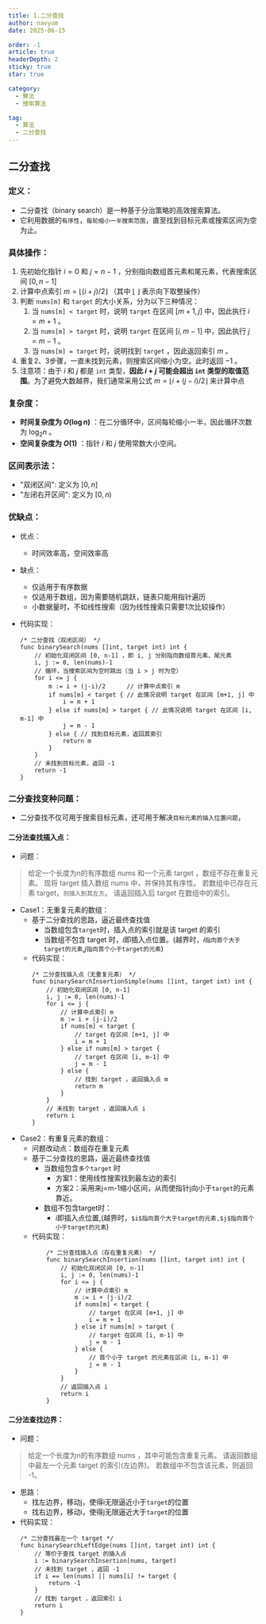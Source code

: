 ```yaml
---
title: 1.二分查找
author: navyum
date: 2025-06-15

order: -1
article: true
headerDepth: 2
sticky: true
star: true

category:
  - 算法
  - 搜索算法

tag:
  - 算法
  - 二分查找
---
```


## 二分查找
### 定义：
* 二分查找（binary search）是一种基于分治策略的高效搜索算法。
* 它利用数据的`有序性`，`每轮缩小一半搜索范围`，直至找到目标元素或搜索区间为空为止。

### 具体操作：
1. 先初始化指针 $i = 0$ 和 $j = n - 1$ ，分别指向数组首元素和尾元素，代表搜索区间 $[0, n - 1]$ 
2. 计算中点索引 $m = \lfloor {(i + j) / 2} \rfloor$ （其中 $\lfloor \: \rfloor$ 表示向下取整操作）
3. 判断 `nums[m]` 和 `target` 的大小关系，分为以下三种情况：
    1. 当 `nums[m] < target` 时，说明 `target` 在区间 $[m + 1, j]$ 中，因此执行 $i = m + 1$ 。
    2. 当 `nums[m] > target` 时，说明 `target` 在区间 $[i, m - 1]$ 中，因此执行 $j = m - 1$ 。
    3. 当 `nums[m] = target` 时，说明找到 `target` ，因此返回索引 $m$ 。
4. 重复2、3步骤，一直未找到元素，则搜索区间缩小为空。此时返回 $-1$ 。
5. 注意项：由于 $i$ 和 $j$ 都是 `int` 类型，**因此 $i + j$ 可能会超出 `int` 类型的取值范围**。为了避免大数越界，我们通常采用公式 $m = \lfloor {i + (j - i) / 2} \rfloor$ 来计算中点

### 复杂度：
* **时间复杂度为 $O(\log n)$** ：在二分循环中，区间每轮缩小一半，因此循环次数为 $\log_2 n$ 。
* **空间复杂度为 $O(1)$** ：指针 $i$ 和 $j$ 使用常数大小空间。

### 区间表示法：
* "双闭区间": 定义为 $[0, n]$
* "左闭右开区间": 定义为 $[0, n)$ 

### 优缺点：
* 优点：
    * 时间效率高，空间效率高
* 缺点：
    * 仅适用于有序数据
    * 仅适用于数组，因为需要随机跳跃，链表只能用指针遍历
    * 小数据量时，不如线性搜索（因为线性搜索只需要1次比较操作）

* 代码实现：
    ```golang
    /* 二分查找（双闭区间） */
    func binarySearch(nums []int, target int) int {
        // 初始化双闭区间 [0, n-1] ，即 i, j 分别指向数组首元素、尾元素
        i, j := 0, len(nums)-1
        // 循环，当搜索区间为空时跳出（当 i > j 时为空）
        for i <= j {
            m := i + (j-i)/2      // 计算中点索引 m
            if nums[m] < target { // 此情况说明 target 在区间 [m+1, j] 中
                i = m + 1
            } else if nums[m] > target { // 此情况说明 target 在区间 [i, m-1] 中
                j = m - 1
            } else { // 找到目标元素，返回其索引
                return m
            }
        }
        // 未找到目标元素，返回 -1
        return -1
    }
    ```


### 二分查找变种问题：
* 二分查找不仅可用于搜索目标元素，还可用于解决`目标元素的插入位置问题`，
#### 二分法查找插入点：
* 问题：
> 给定一个长度为n的有序数组 nums 和一个元素 target ，数组不存在重复元素。
> 现将 target 插入数组 nums 中，并保持其有序性。
> 若数组中已存在元素 target，`则插入到其左方`。
> 请返回插入后 target 在数组中的索引。
* Case1：无重复元素的数组：
    * 基于二分查找的思路，逼近最终查找值
        * 当数组包含`target`时，插入点的索引就是该 target 的索引
        * 当数组不包含 target 时，$i$即插入点位置。(越界时，$i$`指向首个大于target的元素`,$j$`指向首个小于target的元素`)
    * 代码实现：
        ```golang
        /* 二分查找插入点（无重复元素） */
        func binarySearchInsertionSimple(nums []int, target int) int {
            // 初始化双闭区间 [0, n-1]
            i, j := 0, len(nums)-1
            for i <= j {
                // 计算中点索引 m
                m := i + (j-i)/2
                if nums[m] < target {
                    // target 在区间 [m+1, j] 中
                    i = m + 1
                } else if nums[m] > target {
                    // target 在区间 [i, m-1] 中
                    j = m - 1
                } else {
                    // 找到 target ，返回插入点 m
                    return m
                }
            }
            // 未找到 target ，返回插入点 i
            return i
        }
        ```
* Case2：有重复元素的数组：
    * 问题改动点：数组存在重复元素
    * 基于二分查找的思路，逼近最终查找值
        * 当数组包含`多个target` 时
            * 方案1：使用线性搜索找到最左边的索引
            * 方案2：采用来j=m-1缩小区间，从而使指针j向小于`target`的元素靠近。
        * 数组不包含target时：
            * $i$即插入点位置,(越界时，`$i$指向首个大于target的元素,$j$指向首个小于target的元素`)
    * 代码实现：
        ``` golang
            /* 二分查找插入点（存在重复元素） */
            func binarySearchInsertion(nums []int, target int) int {
                // 初始化双闭区间 [0, n-1]
                i, j := 0, len(nums)-1
                for i <= j {
                    // 计算中点索引 m
                    m := i + (j-i)/2
                    if nums[m] < target {
                        // target 在区间 [m+1, j] 中
                        i = m + 1
                    } else if nums[m] > target {
                        // target 在区间 [i, m-1] 中
                        j = m - 1
                    } else {
                        // 首个小于 target 的元素在区间 [i, m-1] 中
                        j = m - 1
                    }
                }
                // 返回插入点 i
                return i
            }
        ```

#### 二分法查找边界：
* 问题：
> 给定一个长度为n的有序数组 nums ，其中可能包含重复元素。
> 请返回数组中最左一个元素 target 的索引(左边界)。
> 若数组中不包含该元素，则返回 -1。
* 思路：
    * 找左边界，移动j，使得i无限逼近小于`target`的位置
    * 找右边界，移动i，使得j无限逼近大于`target`的位置
* 代码实现：
    ``` golang
    /* 二分查找最左一个 target */
    func binarySearchLeftEdge(nums []int, target int) int {
        // 等价于查找 target 的插入点
        i := binarySearchInsertion(nums, target)
        // 未找到 target ，返回 -1
        if i == len(nums) || nums[i] != target {
            return -1
        }
        // 找到 target ，返回索引 i
        return i
    }
    ```